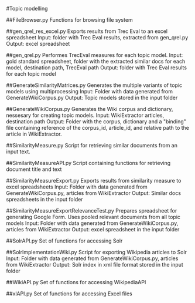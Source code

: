 #Topic modelling

##FileBrowser.py
Functions for browsing file system

##gen_qrel_res_excel.py
Exports results from Trec Eval to an excel spreadsheet
Input: folder with Trec Eval results, extracted from gen_qrel.py
Output: excel spreadsheet

##gen_qrel.py
Performes TrecEval measures for each topic model.
Input: gold standard spreadsheet, folder with the extracted similar docs for each model, destination path, TrecEval path
Output: folder with Trec Eval results for each topic model

##GenerateSimilarityMatrices.py
Generates the multiple variants of topic models using multiprocessing
Input: Folder with data generated from GenerateWikiCorpus.py
Output: Topic models stored in the input folder

##GenerateWikiCorpus.py
Generates the Wiki corpus and dictionary, nessesary for creating topic models.
Input: WikiExtractor articles, destination path
Output: Folder with the corpus, dictionary and a "binding" file containing reference of the corpus_id, article_id, and relative path to the article in WikiExtractor. 

##SimilarityMeasure.py
Script for retrieving similar documents from an input text.

##SimilarityMeasureAPI.py
Script containing functions for retrieving document title and text

##SimilarityMeasureExport.py
Exports results from similarity measure to excel spreadsheets
Input: Folder with data generated from GenerateWikiCorpus.py, articles from WikiExtractor
Output: Similar docs spreadsheets in the input folder


##SimilarityMeasureExportRelevanceTest.py
Prepares spreadsheet for generating Google Form. Uses pooled relevant documents from all topic models
Input: Folder with data generated from GenerateWikiCorpus.py, articles from WikiExtractor
Output: excel spreadsheet in the input folder

##SolrAPI.py
Set of functions for accessing Solr

##SolrImplementationWiki.py
Script for exporting Wikipedia articles to Solr
Input: Folder with data generated from GenerateWikiCorpus.py, articles from WikiExtractor
Output: Solr index in xml file format stored in the input folder 

##WikiAPI.py
Set of functions for accessing WikipediaAPI

##xlAPI.py
Set of functions for accessing Excel files
